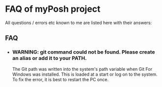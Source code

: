 
# FAQ of myPosh project

All questions / errors etc known to me are listed here with their answers:


## FAQ

- ### WARNING: git command could not be found. Please create an alias or add it to your PATH.
    The Git path was written into the system's path variable when Git For Windows was installed.
    This is loaded at a start or log on to the system. To fix the error, it is best to restart the PC once.